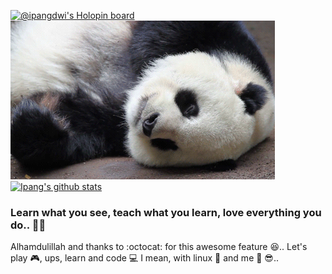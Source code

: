 [![@ipangdwi's Holopin board](https://holopin.me/ipangdwi)](https://holopin.io/@ipangdwi)
<img src="https://raw.githubusercontent.com/ipang-dwi/ipang-dwi/master/1519643754_sleeping-panda-with-tongue.gif" alt="drawing" width=""/>
[![Ipang's github stats](https://github-readme-stats.vercel.app/api?username=ipang-dwi&count_private=true&show_icons=true&theme=radical)](https://github.com/ipang-dwi)
### Learn what you see, teach what you learn, love everything you do.. :punch::smiley_cat:
Alhamdulillah and thanks to :octocat: for this awesome feature :satisfied:.. Let's play :video_game:, ups, learn and code :computer: I mean, with linux :penguin: and me :panda_face: :sunglasses:..  

<!--
**ipang-dwi/ipang-dwi** is a ✨ _special_ ✨ repository because its `README.md` (this file) appears on your GitHub profile.

Here are some ideas to get you started:

- 🔭 I’m currently working on ...
- 🌱 I’m currently learning ...
- 👯 I’m looking to collaborate on ...
- 🤔 I’m looking for help with ...
- 💬 Ask me about ...
- 📫 How to reach me: ...
- 😄 Pronouns: ...
- ⚡ Fun fact: ...
-->
